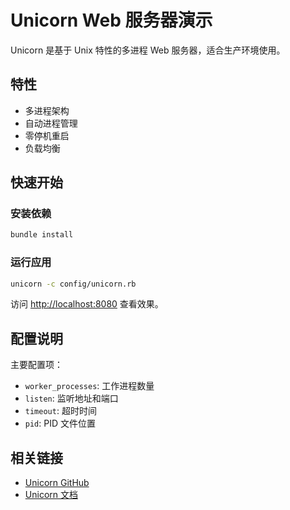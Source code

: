 # Unicorn Web 服务器演示

Unicorn 是基于 Unix 特性的多进程 Web 服务器，适合生产环境使用。

## 特性

- 多进程架构
- 自动进程管理
- 零停机重启
- 负载均衡

## 快速开始

### 安装依赖
```bash
bundle install
```

### 运行应用
```bash
unicorn -c config/unicorn.rb
```

访问 [http://localhost:8080](http://localhost:8080) 查看效果。

## 配置说明

主要配置项：
- `worker_processes`: 工作进程数量
- `listen`: 监听地址和端口
- `timeout`: 超时时间
- `pid`: PID 文件位置

## 相关链接

- [Unicorn GitHub](https://github.com/defunkt/unicorn)
- [Unicorn 文档](https://bogomips.org/unicorn/)